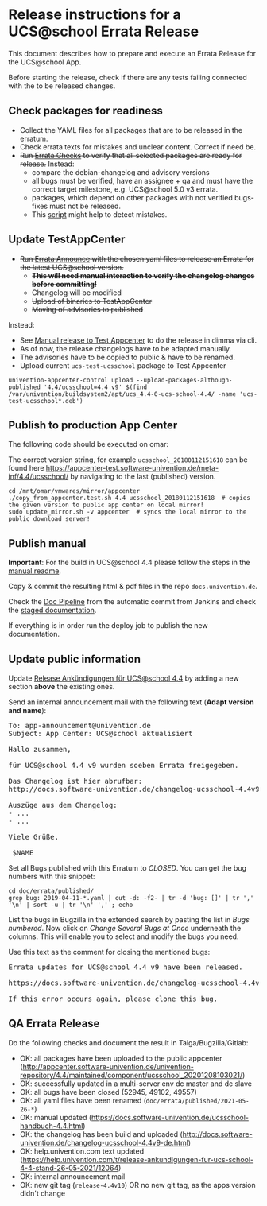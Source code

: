 # Release instructions for a UCS@school Errata Release

This document describes how to prepare and execute an Errata Release for the UCS@school App.

Before starting the release, check if there are any tests failing connected with the to be released changes.

## Check packages for readiness

- Collect the YAML files for all packages that are to be released in the erratum.
- Check errata texts for mistakes and unclear content. Correct if need be.
- ~~Run [Errata Checks](https://jenkins.knut.univention.de:8181/job/Mitarbeiter/job/schwardt/job/UCSschool%20CheckErrataForRelease)
  to verify that all selected packages are ready for release.~~ Instead:
  - compare the debian-changelog and advisory versions
  - all bugs must be verified, have an assignee + qa and must have the correct target milestone, e.g. UCS@school 5.0 v3 errata.
  - packages, which depend on other packages with not verified bugs-fixes must not be released.
  - This [script](https://git.knut.univention.de/univention/internal/research-library/-/blob/main/personal/twenzel/scripts/check_yamls.py) might help to detect mistakes.

## Update TestAppCenter

- ~~Run [Errata Announce](https://jenkins.knut.univention.de:8181/job/UCSschool-4.3/job/Announce%20UCSschool%204.3%20Erratum/)
  with the chosen yaml files to release an Errata for the latest UCS@school version.~~
  - ~~**This will need manual interaction to verify the changelog changes before committing!**~~
  - ~~Changelog will be modified~~
  - ~~Upload of binaries to TestAppCenter~~
  - ~~Moving of advisories to published~~

Instead:
- See [Manual release to Test Appcenter](README_manual_release.md) to do the release in dimma via cli.
- As of now, the release changelogs have to be adapted manually.
- The advisories have to be copied to public & have to be renamed.
- Upload current `ucs-test-ucsschool` package to Test Appcenter

```
univention-appcenter-control upload --upload-packages-although-published '4.4/ucsschool=4.4 v9' $(find /var/univention/buildsystem2/apt/ucs_4.4-0-ucs-school-4.4/ -name 'ucs-test-ucsschool*.deb')
```

## Publish to production App Center

The following code should be executed on omar:

The correct version string, for example `ucsschool_20180112151618` can be found here
https://appcenter-test.software-univention.de/meta-inf/4.4/ucsschool/ by navigating to the last (published) version.

```shell
cd /mnt/omar/vmwares/mirror/appcenter
./copy_from_appcenter.test.sh 4.4 ucsschool_20180112151618  # copies the given version to public app center on local mirror!
sudo update_mirror.sh -v appcenter  # syncs the local mirror to the public download server!
```

## Publish manual

**Important**: For the build in UCS@school 4.4 please follow the steps in the [manual readme](../manual/README.md).

Copy & commit the resulting html & pdf files in the repo `docs.univention.de`.

Check the [Doc Pipeline](https://git.knut.univention.de/univention/docs.univention.de/-/pipelines) from the automatic
commit from Jenkins and check the [staged documentation](http://univention-repository.knut.univention.de/download/docs/).

If everything is in order run the deploy job to publish the new documentation.

## Update public information

Update [Release Ankündigungen für UCS@school 4.4](https://help.univention.com/t/release-ankundigungen-fur-ucs-school-4-4-stand-12-10-2020/12064)
by adding a new section **above** the existing ones.

Send an internal announcement mail with the following text (**Adapt version and name**):
<pre>
To: app-announcement@univention.de
Subject: App Center: UCS@school aktualisiert

Hallo zusammen,

für UCS@school 4.4 v9 wurden soeben Errata freigegeben.

Das Changelog ist hier abrufbar:
http://docs.software-univention.de/changelog-ucsschool-4.4v9-de.html

Auszüge aus dem Changelog:
- ...
- ...

Viele Grüße,

 $NAME
</pre>

Set all Bugs published with this Erratum to *CLOSED*.
You can get the bug numbers with this snippet:
```shell
cd doc/errata/published/
grep bug: 2019-04-11-*.yaml | cut -d: -f2- | tr -d 'bug: []' | tr ',' '\n' | sort -u | tr '\n' ',' ; echo
```
List the bugs in Bugzilla in the extended search by pasting the list in *Bugs numbered*.
Now click on *Change Several Bugs at Once* underneath the columns.
This will enable you to select and modify the bugs you need.


Use this text as the comment for closing the mentioned bugs:
<pre>
Errata updates for UCS@school 4.4 v9 have been released.

https://docs.software-univention.de/changelog-ucsschool-4.4v9-de.html

If this error occurs again, please clone this bug.
</pre>

## QA Errata Release

Do the following checks and document the result in Taiga/Bugzilla/Gitlab:

* OK: all packages have been uploaded to the public appcenter (http://appcenter.software-univention.de/univention-repository/4.4/maintained/component/ucsschool_20201208103021/)
* OK: successfully updated in a multi-server env dc master and dc slave
* OK: all bugs have been closed (52945, 49102, 49557)
* OK: all yaml files have been renamed (`doc/errata/published/2021-05-26-*`)
* OK: manual updated (https://docs.software-univention.de/ucsschool-handbuch-4.4.html)
* OK: the changelog has been build and uploaded (http://docs.software-univention.de/changelog-ucsschool-4.4v9-de.html)
* OK: help.univention.com text updated (https://help.univention.com/t/release-ankundigungen-fur-ucs-school-4-4-stand-26-05-2021/12064)
* OK: internal announcement mail
* OK: new git tag (`release-4.4v10`) OR no new git tag, as the apps version didn't change
